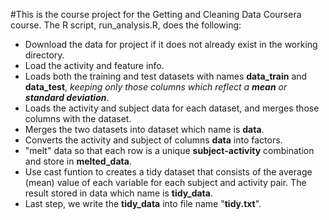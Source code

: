 #This is the course project for the Getting and Cleaning Data Coursera course. The R script, run_analysis.R, does the following:
- Download the data for project if it does not already exist in the working directory.
- Load the activity and feature info. 
- Loads both the training and test datasets with names **data_train** and **data_test**, *keeping only those columns which reflect a **mean** or **standard deviation***.
- Loads the activity and subject data for each dataset, and merges those columns with the dataset.
- Merges the two datasets into dataset which name is **data**.
- Converts the activity and subject of columns **data** into factors.
- "melt" data so that each row is a unique **subject-activity** combination and store in **melted_data**.
- Use cast funtion to creates a tidy dataset that consists of the average (mean) value of each variable for each subject and activity pair. The result stored in data which name is **tidy_data**. 
- Last step, we write the **tidy_data** into file name "**tidy.txt**".
